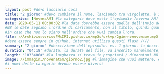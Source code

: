 ```yaml
---
layout: post #devo lasciarlo così
title: "2 giorno" #devo cambiare il nome, lasciando tra virgolette, è il nome dell'episodio del podcast
categories: [NovenaAM] #la categoria dove metto l'episodio [novena AM] meglio fare un podcast per ogni categoria, un po' come la playlist. NB non lasciare spazi
date: 2020-05-11 00:00:02 #la data dovrebbe essere quella dell'invio del podcast, ma si può mettere una qualsiasi.
#NB le date segnano l'ordine di caricamento, non il titolo, quindi quando le carichi, se vuoi un ordine, metti le date in ordine cronologico crescente.
#In caso che non lo siano nell'ordine che vuoi cambia l'ora.
file: //ArchiviostoricoFMAIPI.github.io/mp3s/srtvp/2giornonovenaam.mp3 #File: // nome sito. nome cartella. Non serve scrivere due volte ArchiviostoricoFMAIPI. nome file, puoi caricarti tante sottocartelle in mp3s...mp3s/sottocartella/nome file.mp3 NB solo Mp3!
#deve essere sempre in github, internet utilizza questi flash ////
summary: "2 giorno" #descrizione dell'episodio. es. 1 giorno. la descrizione dell'audio.
duration: "04:18" #durata: la durata del file, va inserito manualmente, non lo fa il programma
length: "10334068" #la lunghezza si trova in proprietà / dimensioni NB in byte
image: //immagini/novenatam/giorno2.jpg #l'immagine che vuoi mettere, è la cartella su PC dove metti le immagini, NB Attenzione alle maiuscole e minuscole
#i nomi delle categorie devono essere diversi
---
```

